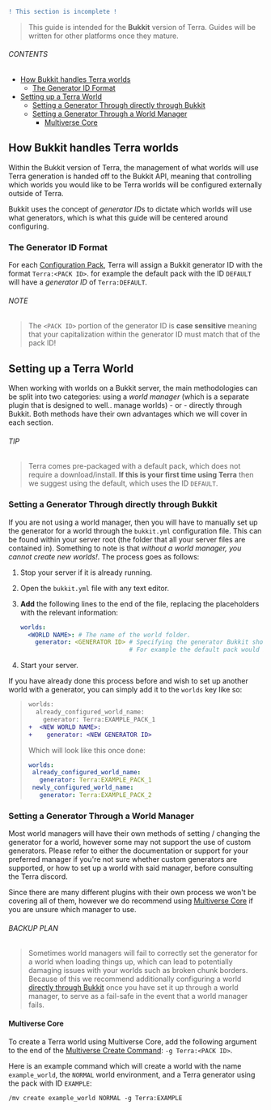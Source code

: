 ```diff
! This section is incomplete !
```

> This guide is intended for the **Bukkit** version of Terra. Guides will be written for other platforms once they
> mature.

###### CONTENTS

- [How Bukkit handles Terra worlds](#how-bukkit-handles-terra-worlds)
  - [The Generator ID Format](#the-generator-id-format)
- [Setting up a Terra World](#setting-up-a-terra-world)
  - [Setting a Generator Through directly through Bukkit](#setting-a-generator-through-directly-through-bukkit)
  - [Setting a Generator Through a World Manager](#setting-a-generator-through-a-world-manager)
    - [Multiverse Core](#multiverse-core)

## How Bukkit handles Terra worlds

Within the Bukkit version of Terra, the management of what worlds will use Terra generation is handed off to the
Bukkit API, meaning that controlling which worlds you would like to be Terra worlds will be configured externally
outside of Terra.

Bukkit uses the concept of *generator ID*s to dictate which worlds will use what generators, which is what this guide
will be centered around configuring.

### The Generator ID Format

For each [Configuration Pack](./Config-Packs), Terra will assign a Bukkit generator ID with the format
`Terra:<PACK ID>`. for example the default pack with the ID `DEFAULT` will have a *generator ID* of `Terra:DEFAULT`.

###### NOTE

>The `<PACK ID>` portion of the generator ID is **case sensitive** meaning that your capitalization within the generator
ID must match that of the pack ID!

## Setting up a Terra World

When working with worlds on a Bukkit server, the main methodologies can be split into two categories: using a *world
manager* (which is a separate plugin that is designed to well.. manage worlds) - or - directly through Bukkit.
Both methods have their own advantages which we will cover in each section.

###### TIP

>Terra comes pre-packaged with a default pack, which does not require a download/install. **If this is your first time
using Terra** then we suggest using the default, which uses the ID `DEFAULT`.

### Setting a Generator Through directly through Bukkit

If you are not using a world manager, then you will have to manually set up the generator for a world through the
`bukkit.yml` configuration file. This can be found within your server root (the folder that all your server files are
contained in). Something to note is that *without a world manager, you cannot create new worlds!*. The process goes as follows:

1. Stop your server if it is already running.

2. Open the `bukkit.yml` file with any text editor.

3. **Add** the following lines to the end of the file, replacing the placeholders with the relevant information:

    ```yaml
    worlds:
      <WORLD NAME>: # The name of the world folder.
        generator: <GENERATOR ID> # Specifying the generator Bukkit should use for the world.
                                  # For example the default pack would be Terra:DEFAULT
    ```

4. Start your server.

If you have already done this process before and wish to set up another world with a generator, you can simply add it to
the `worlds` key like so:

>```diff
> worlds:
>   already_configured_world_name: 
>     generator: Terra:EXAMPLE_PACK_1
>+  <NEW WORLD NAME>: 
>+    generator: <NEW GENERATOR ID>
>```
>
>Which will look like this once done:
>
>```yaml
>worlds:
>  already_configured_world_name:
>    generator: Terra:EXAMPLE_PACK_1
>  newly_configured_world_name:
>    generator: Terra:EXAMPLE_PACK_2
>```

### Setting a Generator Through a World Manager

Most world managers will have their own methods of setting / changing the generator for a world, however some may not
support the use of custom generators. Please refer to either the documentation or support for your preferred manager if
you're not sure whether custom generators are supported, or how to set up a world with said manager, before consulting
the Terra discord.

Since there are many different plugins with their own process we won't be covering all of them, however we do recommend
using [Multiverse Core](https://github.com/Multiverse/Multiverse-Core/wiki) if you are unsure which manager to use.

###### BACKUP PLAN

> Sometimes world managers will fail to correctly set the generator for a world when loading things up, which can lead
> to potentially damaging issues with your worlds such as broken chunk borders. Because of this we recommend additionally
> configuring a world [directly through Bukkit](#setting-a-generator-through-directly-through-bukkit) once you have set
> it up through a world manager, to serve as a fail-safe in the event that a world manager fails.

#### Multiverse Core

To create a Terra world using Multiverse Core, add the following argument to the end of the
[Multiverse Create Command](https://github.com/Multiverse/Multiverse-Core/wiki/Command-Reference#create-command):
`-g Terra:<PACK ID>`.

Here is an example command which will create a world with the name `example_world`, the `NORMAL` world environment, and
a Terra generator using the pack with ID `EXAMPLE`:

`/mv create example_world NORMAL -g Terra:EXAMPLE`
